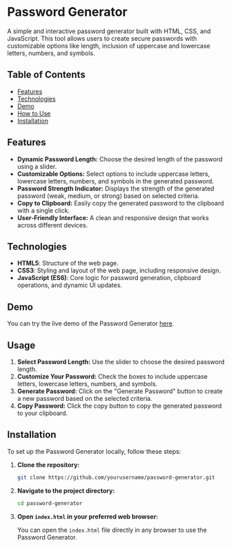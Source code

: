 # Password Generator

A simple and interactive password generator built with HTML, CSS, and JavaScript. This tool allows users to create secure passwords with customizable options like length, inclusion of uppercase and lowercase letters, numbers, and symbols. 

## Table of Contents

- [Features](#features)
- [Technologies](#technolgies)
- [Demo](#demo)
- [How to Use](#usage)
- [Installation](#installation)

## Features

- **Dynamic Password Length:** Choose the desired length of the password using a slider.
- **Customizable Options:** Select options to include uppercase letters, lowercase letters, numbers, and symbols in the generated password.
- **Password Strength Indicator:** Displays the strength of the generated password (weak, medium, or strong) based on selected criteria.
- **Copy to Clipboard:** Easily copy the generated password to the clipboard with a single click.
- **User-Friendly Interface:** A clean and responsive design that works across different devices.

## Technologies

- **HTML5**: Structure of the web page.
- **CSS3**: Styling and layout of the web page, including responsive design.
- **JavaScript (ES6)**: Core logic for password generation, clipboard operations, and dynamic UI updates.
  

## Demo

You can try the live demo of the Password Generator [here](#).

## Usage

1. **Select Password Length:** Use the slider to choose the desired password length.
2. **Customize Your Password:** Check the boxes to include uppercase letters, lowercase letters, numbers, and symbols.
3. **Generate Password:** Click on the "Generate Password" button to create a new password based on the selected criteria.
4. **Copy Password:** Click the copy button to copy the generated password to your clipboard.

## Installation

To set up the Password Generator locally, follow these steps:

1. **Clone the repository:**

    ```bash
    git clone https://github.com/yourusername/password-generator.git
    ```

2. **Navigate to the project directory:**

    ```bash
    cd password-generator
    ```

3. **Open `index.html` in your preferred web browser:**

    You can open the `index.html` file directly in any browser to use the Password Generator.

